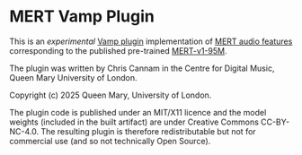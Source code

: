 
# MERT Vamp Plugin

This is an *experimental* [Vamp plugin](https://vamp-plugins.org)
implementation of [MERT audio
features](https://github.com/yizhilll/MERT) corresponding to the
published pre-trained
[MERT-v1-95M](https://huggingface.co/m-a-p/MERT-v1-95M).

The plugin was written by Chris Cannam in the Centre for Digital
Music, Queen Mary University of London.

Copyright (c) 2025 Queen Mary, University of London.

The plugin code is published under an MIT/X11 licence and the model
weights (included in the built artifact) are under Creative Commons
CC-BY-NC-4.0. The resulting plugin is therefore redistributable but
not for commercial use (and so not technically Open Source).

